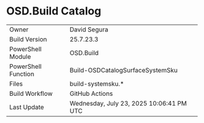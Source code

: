 ﻿# OSD.Build Catalog

| | |
|-|-|
| Owner | David Segura |
| Build Version | 25.7.23.3 |
| PowerShell Module | OSD.Build |
| PowerShell Function | Build-OSDCatalogSurfaceSystemSku |
| Files | build-systemsku.* |
| Build Workflow | GitHub Actions |
| Last Update | Wednesday, July 23, 2025 10:06:41 PM UTC |
